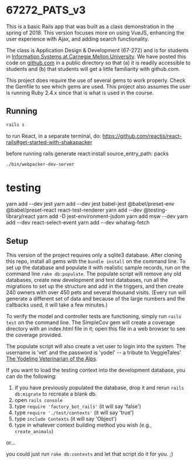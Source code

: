 # 67272_PATS_v3

This is a basic Rails app that was built as a class demonstration in the spring of 2018. This version focuses more on using VueJS, enhancing the user experience with Ajax, and adding search functionality.

The class is Application Design & Development (67-272) and is for students in [Information Systems at Carnegie Mellon University](https://67272.cmuis.net). We have posted this code on [github.com](https://github.com/profh) in a public directory so that (a) it is readily accessible to students and (b) that students will get a little familiarity with github.com.

This project does require the use of several gems to work properly. Check the Gemfile to see which gems are used. This project also assumes the user is running Ruby 2.4.x since that is what is used in the course.

## Running

```bash
rails s
```

to run React, in a separate terminal, do:
https://github.com/reactjs/react-rails#get-started-with-shakapacker

before running rails generate react:install
source_entry_path: packs

```bash
./bin/webpacker-dev-server
```

# testing

yarn add --dev jest
yarn add --dev jest babel-jest @babel/preset-env @babel/preset-react react-test-renderer
yarn add --dev @testing-library/react
yarn add -D jest-environment-jsdom
yarn add msw --dev
yarn add --dev react-select-event
yarn add --dev whatwg-fetch

## Setup

This version of the project requires only a sqlite3 database. After cloning this repo, install all gems with the `bundle install` on the command line. To set up the database and populate it with realistic sample records, run on the command line `rake db:populate`. The populate script will remove any old databases, create new development and test databases, run all the migrations to set up the structure and add in the triggers, and then create 240 owners with over 450 pets and several thousand visits. (Every run will generate a different set of data and because of the large numbers and the callbacks used, it will take a few minutes.)

To verify the model and controller tests are functioning, simply run `rails test` on the command line. The SimpleCov gem will create a coverage directory with an index.html file in it; open this file in a web browser to see the coverage provided.

The populate script will also create a vet user to login into the system. The username is 'vet' and the password is 'yodel' -- a tribute to VeggieTales' [The Yodeling Veterinarian of the Alps](https://www.youtube.com/watch?v=bUkpE16b56g).

If you want to load the testing context into the development database, you can do the following:

1. if you have previously populated the database, drop it and rerun `rails db:migrate` to recreate a blank db.
1. open `rails console`
1. type `require 'factory_bot_rails'` (it will say 'false')
1. type `require './test/contexts'` (it will say 'true')
1. type `include Contexts` (it will say 'Object')
1. type in whatever context building method you wish (e.g., `create_animals`)

or...

you could just run `rake db:contexts` and let that script do it for you. ;)

